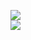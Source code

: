 [![](https://img.shields.io/badge/Made%20With-Github%20Spray-lightgrey.svg?style=for-the-badge&logo=github)](https://github.com/Annihil/github-spray#4277)  
[![](https://i.imgur.com/2DrTn0Z.gif)](https://github.com/Annihil/github-spray)